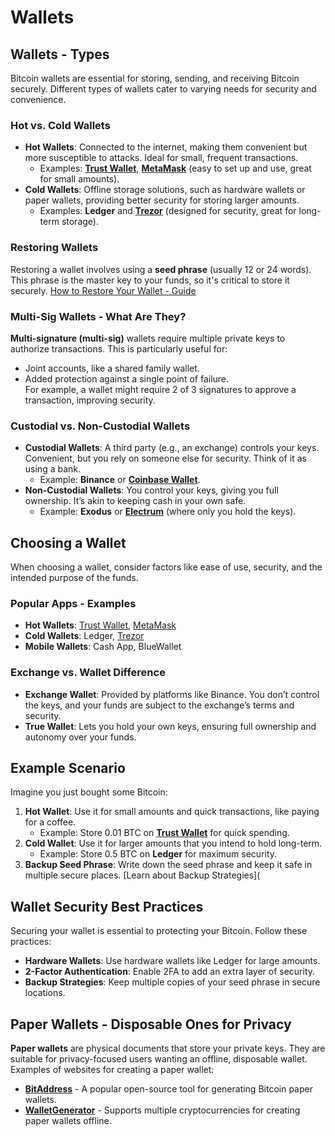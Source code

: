 
# Wallets

## Wallets - Types
Bitcoin wallets are essential for storing, sending, and receiving Bitcoin securely. Different types of wallets cater to varying needs for security and convenience.

### Hot vs. Cold Wallets
- **Hot Wallets**: Connected to the internet, making them convenient but more susceptible to attacks. Ideal for small, frequent transactions.
  <!-- ![Hot Wallet Example](https://www.investopedia.com/thmb/vsXcdchgpuySmPDAqJb9WUT6Bdc=/1500x0/filters:no_upscale():max_bytes(150000):strip_icc()/Hotwallet-vs-Coldwallet-d6d6bb8a8c8445d6bc56888e999a23e6.png) -->
  - Examples: **[Trust Wallet](https://trustwallet.com)**, **[MetaMask](https://metamask.io)** (easy to set up and use, great for small amounts).
- **Cold Wallets**: Offline storage solutions, such as hardware wallets or paper wallets, providing better security for storing larger amounts.
  <!-- ![Cold Wallet Example](https://www.investopedia.com/thmb/vwsf3MxSzrm0xECXcP7eZZ_yF7w=/1500x0/filters:no_upscale():max_bytes(150000):strip_icc()/cryptocoldstorage-fcd38cd6924748c9b689e86e67417072.png) -->
  - Examples: **Ledger** and **[Trezor](https://trezor.io)** (designed for security, great for long-term storage).


### Restoring Wallets
Restoring a wallet involves using a **seed phrase** (usually 12 or 24 words). This phrase is the master key to your funds, so it's critical to store it securely. 
[How to Restore Your Wallet - Guide](https://cointelegraph.com/learn/how-to-recover-a-crypto-wallet)

### Multi-Sig Wallets - What Are They?
**Multi-signature (multi-sig)** wallets require multiple private keys to authorize transactions. This is particularly useful for:
- Joint accounts, like a shared family wallet.
- Added protection against a single point of failure.  
For example, a wallet might require 2 of 3 signatures to approve a transaction, improving security.

### Custodial vs. Non-Custodial Wallets
- **Custodial Wallets**: A third party (e.g., an exchange) controls your keys. Convenient, but you rely on someone else for security. Think of it as using a bank.
  - Example: **Binance** or **[Coinbase Wallet](https://wallet.coinbase.com)**.
- **Non-Custodial Wallets**: You control your keys, giving you full ownership. It’s akin to keeping cash in your own safe.
  - Example: **Exodus** or **[Electrum](https://electrum.org)** (where only you hold the keys).

## Choosing a Wallet
When choosing a wallet, consider factors like ease of use, security, and the intended purpose of the funds.

### Popular Apps - Examples
- **Hot Wallets**: [Trust Wallet](https://trustwallet.com), [MetaMask](https://metamask.io)
- **Cold Wallets**: Ledger, [Trezor](https://trezor.io)
- **Mobile Wallets**: Cash App, BlueWallet

### Exchange vs. Wallet Difference
- **Exchange Wallet**: Provided by platforms like Binance. You don’t control the keys, and your funds are subject to the exchange’s terms and security.
- **True Wallet**: Lets you hold your own keys, ensuring full ownership and autonomy over your funds.

## Example Scenario
Imagine you just bought some Bitcoin:
1. **Hot Wallet**: Use it for small amounts and quick transactions, like paying for a coffee.
   - Example: Store 0.01 BTC on **[Trust Wallet](https://trustwallet.com)** for quick spending.
2. **Cold Wallet**: Use it for larger amounts that you intend to hold long-term.
   - Example: Store 0.5 BTC on **Ledger** for maximum security.
3. **Backup Seed Phrase**: Write down the seed phrase and keep it safe in multiple secure places. [Learn about Backup Strategies](

## Wallet Security Best Practices
Securing your wallet is essential to protecting your Bitcoin. Follow these practices:

- **Hardware Wallets**: Use hardware wallets like Ledger for large amounts.
- **2-Factor Authentication**: Enable 2FA to add an extra layer of security.
- **Backup Strategies**: Keep multiple copies of your seed phrase in secure locations.

## Paper Wallets - Disposable Ones for Privacy
**Paper wallets** are physical documents that store your private keys. They are suitable for privacy-focused users wanting an offline, disposable wallet.  Examples of websites for creating a paper wallet:
  - **[BitAddress](https://www.bitaddress.org)** - A popular open-source tool for generating Bitcoin paper wallets.
  - **[WalletGenerator](https://www.walletgenerator.net)** - Supports multiple cryptocurrencies for creating paper wallets offline.